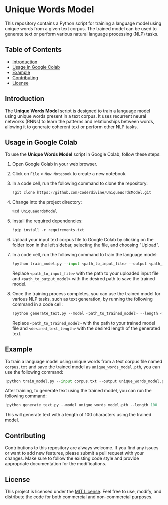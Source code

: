 # Unique Words Model

This repository contains a Python script for training a language model using unique words from a given text corpus. The trained model can be used to generate text or perform various natural language processing (NLP) tasks.

## Table of Contents

- [Introduction](#introduction)
- [Usage in Google Colab](#usage-in-google-colab)
- [Example](#example)
- [Contributing](#contributing)
- [License](#license)

## Introduction

The **Unique Words Model** script is designed to train a language model using unique words present in a text corpus. It uses recurrent neural networks (RNNs) to learn the patterns and relationships between words, allowing it to generate coherent text or perform other NLP tasks.

## Usage in Google Colab

To use the **Unique Words Model** script in Google Colab, follow these steps:

1. Open Google Colab in your web browser.

2. Click on `File` > `New Notebook` to create a new notebook.

3. In a code cell, run the following command to clone the repository:
   ```python
   !git clone https://github.com/Coderdivine/UniqueWordsModel.git
   ```

4. Change into the project directory:
   ```python
   %cd UniqueWordsModel
   ```

5. Install the required dependencies:
   ```python
   !pip install -r requirements.txt
   ```

6. Upload your input text corpus file to Google Colab by clicking on the folder icon in the left sidebar, selecting the file, and choosing "Upload".

7. In a code cell, run the following command to train the language model:
   ```python
   !python train_model.py --input <path_to_input_file> --output <path_to_output_model>
   ```

   Replace `<path_to_input_file>` with the path to your uploaded input file and `<path_to_output_model>` with the desired path to save the trained model.

8. Once the training process completes, you can use the trained model for various NLP tasks, such as text generation, by running the following command in a code cell:
   ```python
   !python generate_text.py --model <path_to_trained_model> --length <desired_text_length>
   ```

   Replace `<path_to_trained_model>` with the path to your trained model file and `<desired_text_length>` with the desired length of the generated text.

## Example

To train a language model using unique words from a text corpus file named `corpus.txt` and save the trained model as `unique_words_model.pth`, you can use the following command:

```python
!python train_model.py --input corpus.txt --output unique_words_model.pth
```

After training, to generate text using the trained model, you can run the following command:

```python
!python generate_text.py --model unique_words_model.pth --length 100
```

This will generate text with a length of 100 characters using the trained model.

## Contributing

Contributions to this repository are always welcome. If you find any issues or want to add new features, please submit a pull request with your changes. Make sure to follow the existing code style and provide appropriate documentation for the modifications.

## License

This project is licensed under the [MIT License](LICENSE). Feel free to use, modify, and distribute the code for both commercial and non-commercial purposes.
